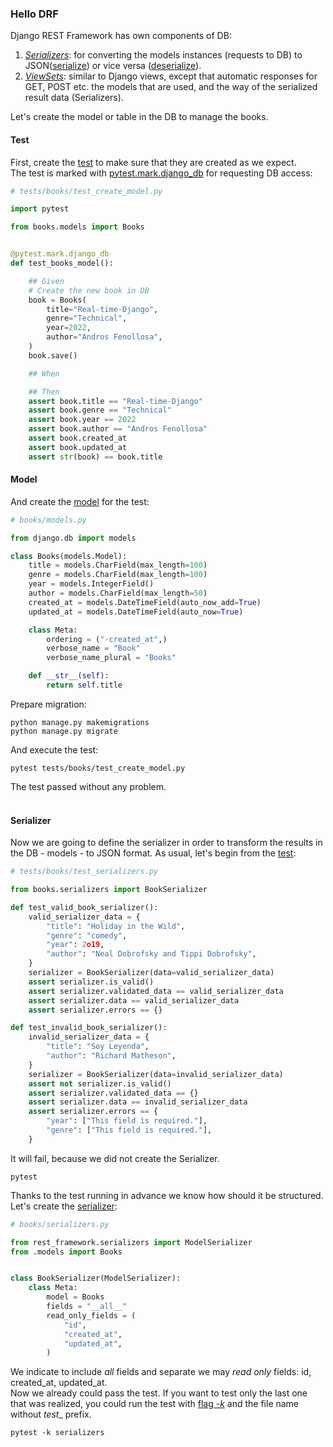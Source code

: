 ### Hello DRF

Django REST Framework has own components of DB:
1. [_Serializers_](https://www.django-rest-framework.org/api-guide/serializers/): for converting the models instances (requests to DB) to JSON([serialize](https://www.django-rest-framework.org/api-guide/serializers/#serializing-objects)) or vice versa ([deserialize](https://www.django-rest-framework.org/api-guide/serializers/#deserializing-objects)).
2. [_ViewSets_](https://www.django-rest-framework.org/api-guide/viewsets/): similar to Django views, except that automatic responses for GET, POST etc.
the models that are used, and the way of the serialized result data (Serializers).

Let's create the model or table in the DB to manage the books.<br>

#### Test
First, create the [test](tests/books/test_create_model.py) to make sure that they are created as we expect.<br>
The test is marked with [pytest.mark.django_db](https://pytest-django.readthedocs.io/en/latest/helpers.html#pytest-mark-django-db-request-database-access) for requesting DB access:<br>

```python
# tests/books/test_create_model.py

import pytest

from books.models import Books


@pytest.mark.django_db
def test_books_model():

    ## Given
    # Create the new book in DB
    book = Books(
        title="Real-time-Django",
        genre="Technical",
        year=2022,
        author="Andros Fenollosa",
    )
    book.save()

    ## When

    ## Then
    assert book.title == "Real-time-Django"
    assert book.genre == "Technical"
    assert book.year == 2022
    assert book.author == "Andros Fenollosa"
    assert book.created_at
    assert book.updated_at
    assert str(book) == book.title
```

#### Model

And create the [model](books/models.py) for the test:

```python
# books/models.py

from django.db import models

class Books(models.Model):
    title = models.CharField(max_length=100)
    genre = models.CharField(max_length=100)
    year = models.IntegerField()
    author = models.CharField(max_length=50)
    created_at = models.DateTimeField(auto_now_add=True)
    updated_at = models.DateTimeField(auto_now=True)

    class Meta:
        ordering = ("-created_at",)
        verbose_name = "Book"
        verbose_name_plural = "Books"

    def __str__(self):
        return self.title

```

Prepare migration:

```commandline
python manage.py makemigrations
python manage.py migrate
```
And execute the test:

```commandline
pytest tests/books/test_create_model.py
```

The test passed without any problem. <br><br>

#### Serializer

Now we are going to define the serializer in order to transform the results in the DB - models - to JSON format.
As usual, let's begin from the [test](tests/books/test_serializers.py):

```python
# tests/books/test_serializers.py

from books.serializers import BookSerializer

def test_valid_book_serializer():
    valid_serializer_data = {
        "title": "Holiday in the Wild",
        "genre": "comedy",
        "year": 2o19,
        "author": "Neal Dobrofsky and Tippi Dobrofsky",
    }
    serializer = BookSerializer(data=valid_serializer_data)
    assert serializer.is_valid()
    assert serializer.validated_data == valid_serializer_data
    assert serializer.data == valid_serializer_data
    assert serializer.errors == {}

def test_invalid_book_serializer():
    invalid_serializer_data = {
        "title": "Soy Leyenda",
        "author": "Richard Matheson",
    }
    serializer = BookSerializer(data=invalid_serializer_data)
    assert not serializer.is_valid()
    assert serializer.validated_data == {}
    assert serializer.data == invalid_serializer_data
    assert serializer.errors == {
        "year": ["This field is required."],
        "genre": ["This field is required."],
    }

```

It will fail, because we did not create the Serializer. 

```commandline
pytest
```

Thanks to the test running in advance we know how should it be structured.
Let's create the [serializer](books/serializers.py):

```python
# books/serializers.py

from rest_framework.serializers import ModelSerializer
from .models import Books


class BookSerializer(ModelSerializer):
    class Meta:
        model = Books
        fields = "__all__"
        read_only_fields = (
            "id",
            "created_at",
            "updated_at",
        )

```

We indicate to include _all_ fields and separate we may _read only_ fields: id, created_at, updated_at.<br>
Now we already could pass the test. If you want to test only the last one that was realized, 
you could run the test with [flag _-k_](https://docs.pytest.org/en/6.2.x/usage.html) and the file name without _test__ prefix.

```commandline
pytest -k serializers
```
